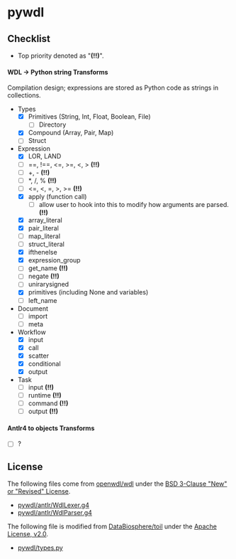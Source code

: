 # pywdl

## Checklist

- Top priority denoted as "**(!!)**".

#### WDL -> Python string Transforms

Compilation design; expressions are stored as Python code as strings in collections.

- Types
  * [X] Primitives (String, Int, Float, Boolean, File)
    - [ ] Directory
  * [X] Compound (Array, Pair, Map)
  * [ ] Struct
- Expression
  * [X] LOR, LAND
  * [ ] ==, !==, <=, >=, <, > **(!!)**
  * [ ] +, - **(!!)**
  * [ ] *, /, % **(!!)**
  * [ ] <=, <, =, >, >= **(!!)**
  * [X] apply (function call)
    - [ ] allow user to hook into this to modify how arguments are parsed. **(!!)**
  * [X] array_literal
  * [X] pair_literal
  * [ ] map_literal
  * [ ] struct_literal
  * [X] ifthenelse
  * [X] expression_group
  * [ ] get_name **(!!)**
  * [ ] negate **(!!)**
  * [ ] unirarysigned
  * [X] primitives (including None and variables)
  * [ ] left_name
- Document
  * [ ] import
  * [ ] meta
- Workflow
  * [X] input
  * [X] call
  * [X] scatter
  * [X] conditional
  * [X] output
- Task
  * [ ] input **(!!)**
  * [ ] runtime **(!!)**
  * [ ] command **(!!)**
  * [ ] output **(!!)**

#### Antlr4 to objects Transforms

- [ ] ?

## License

The following files come from [openwdl/wdl](https://github.com/openwdl/wdl/tree/main/versions/development/parsers/antlr4) under the [BSD 3-Clause "New" or "Revised" License](https://github.com/openwdl/wdl/blob/main/LICENSE).

- [pywdl/antlr/WdlLexer.g4](pywdl/antlr/WdlLexer.g4)
- [pywdl/antlr/WdlParser.g4](pywdl/antlr/WdlParser.g4)

The following file is modified from [DataBiosphere/toil](https://github.com/DataBiosphere/toil/) under the [Apache License, v2.0](https://github.com/DataBiosphere/toil/blob/master/LICENSE).

- [pywdl/types.py](pywdl/types.py)
